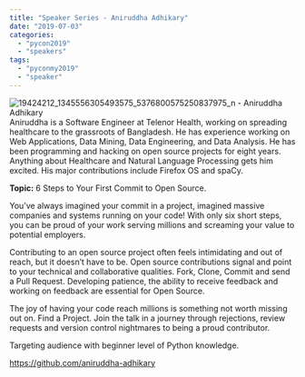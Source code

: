 ```yaml
---
title: "Speaker Series - Aniruddha Adhikary"
date: "2019-07-03"
categories: 
  - "pycon2019"
  - "speakers"
tags: 
  - "pyconmy2019"
  - "speaker"
---
```


![19424212_1345556305493575_5376800575250837975_n - Aniruddha Adhikary](images/19424212_1345556305493575_5376800575250837975_n-aniruddha-adhikary.jpg) Aniruddha is a Software Engineer at Telenor Health, working on spreading healthcare to the grassroots of Bangladesh. He has experience working on Web Applications, Data Mining, Data Engineering, and Data Analysis. He has been programming and hacking on open source projects for eight years. Anything about Healthcare and Natural Language Processing gets him excited. His major contributions include Firefox OS and spaCy.

**Topic:** 6 Steps to Your First Commit to Open Source.

You’ve always imagined your commit in a project, imagined massive companies and systems running on your code! With only six short steps, you can be proud of your work serving millions and screaming your value to potential employers.

Contributing to an open source project often feels intimidating and out of reach, but it doesn’t have to be. Open source contributions signal and point to your technical and collaborative qualities. Fork, Clone, Commit and send a Pull Request. Developing patience, the ability to receive feedback and working on feedback are essential for Open Source.

The joy of having your code reach millions is something not worth missing out on. Find a Project. Join the talk in a journey through rejections, review requests and version control nightmares to being a proud contributor.

Targeting audience with beginner level of Python knowledge.

https://github.com/aniruddha-adhikary
